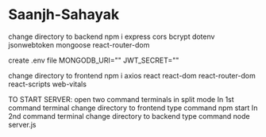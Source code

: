 # Saanjh-Sahayak

change directory to backend 
npm i express cors bcrypt dotenv jsonwebtoken mongoose react-router-dom

create .env file
MONGODB_URI=""
JWT_SECRET=""

change directory to frontend
npm i axios react react-dom react-router-dom react-scripts web-vitals

TO START SERVER:
open two command terminals in split mode
In 1st command terminal change directory to frontend
 type command npm start
In 2nd command terminal change directory to backend
 type command node server.js